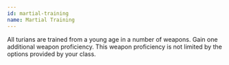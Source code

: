 ```yaml
---
id: martial-training
name: Martial Training
---
```

All turians are trained from a young age in a number of weapons. Gain one additional weapon proficiency. This weapon
proficiency is not limited by the options provided by your class.
